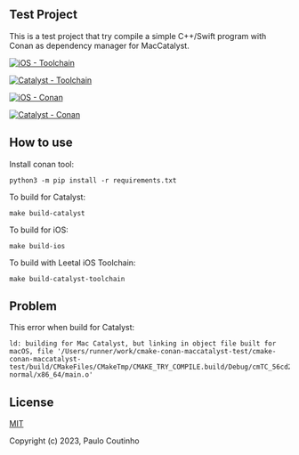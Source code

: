 ## Test Project

This is a test project that try compile a simple C++/Swift program with Conan as dependency manager for MacCatalyst.

[![iOS - Toolchain](https://github.com/paulocoutinhox/cmake-conan-maccatalyst-test/actions/workflows/ios-toolchain.yml/badge.svg)](https://github.com/paulocoutinhox/cmake-conan-maccatalyst-test/actions/workflows/ios-toolchain.yml)

[![Catalyst - Toolchain](https://github.com/paulocoutinhox/cmake-conan-maccatalyst-test/actions/workflows/catalyst-toolchain.yml/badge.svg)](https://github.com/paulocoutinhox/cmake-conan-maccatalyst-test/actions/workflows/catalyst-toolchain.yml)

[![iOS - Conan](https://github.com/paulocoutinhox/cmake-conan-maccatalyst-test/actions/workflows/ios-conan.yml/badge.svg)](https://github.com/paulocoutinhox/cmake-conan-maccatalyst-test/actions/workflows/ios-conan.yml)

[![Catalyst - Conan](https://github.com/paulocoutinhox/cmake-conan-maccatalyst-test/actions/workflows/catalyst-conan.yml/badge.svg)](https://github.com/paulocoutinhox/cmake-conan-maccatalyst-test/actions/workflows/catalyst-conan.yml)

## How to use

Install conan tool:

```
python3 -m pip install -r requirements.txt
```

To build for Catalyst:

```
make build-catalyst
```

To build for iOS:

```
make build-ios
```

To build with Leetal iOS Toolchain:

```
make build-catalyst-toolchain
```

## Problem

This error when build for Catalyst:

```
ld: building for Mac Catalyst, but linking in object file built for macOS, file '/Users/runner/work/cmake-conan-maccatalyst-test/cmake-conan-maccatalyst-test/build/CMakeFiles/CMakeTmp/CMAKE_TRY_COMPILE.build/Debug/cmTC_56cd2.build/Objects-normal/x86_64/main.o'
```

## License

[MIT](http://opensource.org/licenses/MIT)

Copyright (c) 2023, Paulo Coutinho
